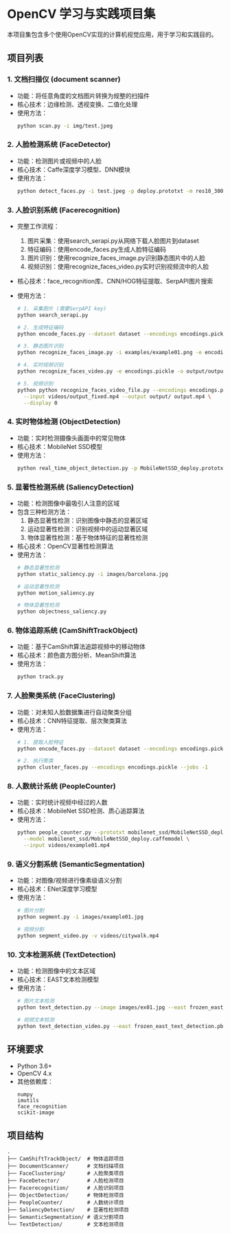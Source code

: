 
# OpenCV 学习与实践项目集

本项目集包含多个使用OpenCV实现的计算机视觉应用，用于学习和实践目的。

## 项目列表

### 1. 文档扫描仪 (document scanner)
- 功能：将任意角度的文档图片转换为规整的扫描件
- 核心技术：边缘检测、透视变换、二值化处理
- 使用方法：
  ```bash
  python scan.py -i img/test.jpeg
  ```

### 2. 人脸检测系统 (FaceDetector)
- 功能：检测图片或视频中的人脸
- 核心技术：Caffe深度学习模型、DNN模块
- 使用方法：
  ```bash
  python detect_faces.py -i test.jpeg -p deploy.prototxt -m res10_300x300_ssd_iter_140000.caffemodel
  ```

### 3. 人脸识别系统 (Facerecognition)
- 完整工作流程：
  1. 图片采集：使用search_serapi.py从网络下载人脸图片到dataset
  2. 特征编码：使用encode_faces.py生成人脸特征编码
  3. 图片识别：使用recognize_faces_image.py识别静态图片中的人脸
  4. 视频识别：使用recognize_faces_video.py实时识别视频流中的人脸

- 核心技术：face_recognition库、CNN/HOG特征提取、SerpAPI图片搜索

- 使用方法：
  ```bash
  # 1. 采集图片 (需要SerpAPI key)
  python search_serapi.py
  
  # 2. 生成特征编码
  python encode_faces.py --dataset dataset --encodings encodings.pickle
  
  # 3. 静态图片识别
  python recognize_faces_image.py -i examples/example01.png -e encodings.pickle
  
  # 4. 实时视频识别
  python recognize_faces_video.py -e encodings.pickle -o output/output.mp4

  # 5. 视频识别
  python python recognize_faces_video_file.py --encodings encodings.pickle \
	--input videos/output_fixed.mp4 --output output/ output.mp4 \
	--display 0
  ```

### 4. 实时物体检测 (ObjectDetection)
- 功能：实时检测摄像头画面中的常见物体
- 核心技术：MobileNet SSD模型
- 使用方法：
  ```bash
  python real_time_object_detection.py -p MobileNetSSD_deploy.prototxt.txt -m MobileNetSSD_deploy.caffemodel
  ```

### 5. 显著性检测系统 (SaliencyDetection)
- 功能：检测图像中最吸引人注意的区域
- 包含三种检测方法：
  1. 静态显著性检测：识别图像中静态的显著区域
  2. 运动显著性检测：识别视频中的运动显著区域
  3. 物体显著性检测：基于物体特征的显著性检测
- 核心技术：OpenCV显著性检测算法
- 使用方法：
  ```bash
  # 静态显著性检测
  python static_saliency.py -i images/barcelona.jpg
  
  # 运动显著性检测
  python motion_saliency.py
  
  # 物体显著性检测
  python objectness_saliency.py
  ```

### 6. 物体追踪系统 (CamShiftTrackObject)
- 功能：基于CamShift算法追踪视频中的移动物体
- 核心技术：颜色直方图分析、MeanShift算法
- 使用方法：
  ```bash
  python track.py
  ```

### 7. 人脸聚类系统 (FaceClustering)
- 功能：对未知人脸数据集进行自动聚类分组
- 核心技术：CNN特征提取、层次聚类算法
- 使用方法：
  ```bash
  # 1. 提取人脸特征
  python encode_faces.py --dataset dataset --encodings encodings.pickle
  
  # 2. 执行聚类
  python cluster_faces.py --encodings encodings.pickle --jobs -1
  ```

### 8. 人数统计系统 (PeopleCounter)
- 功能：实时统计视频中经过的人数
- 核心技术：MobileNet SSD检测、质心追踪算法
- 使用方法：
  ```bash
  python people_counter.py --prototxt mobilenet_ssd/MobileNetSSD_deploy.prototxt \
    --model mobilenet_ssd/MobileNetSSD_deploy.caffemodel \
    --input videos/example01.mp4
  ```

### 9. 语义分割系统 (SemanticSegmentation)
- 功能：对图像/视频进行像素级语义分割
- 核心技术：ENet深度学习模型
- 使用方法：
  ```bash
  # 图片分割
  python segment.py -i images/example01.jpg
  
  # 视频分割
  python segment_video.py -v videos/citywalk.mp4
  ```

### 10. 文本检测系统 (TextDetection)
- 功能：检测图像中的文本区域
- 核心技术：EAST文本检测模型
- 使用方法：
  ```bash
  # 图片文本检测
  python text_detection.py --image images/ex01.jpg --east frozen_east_text_detection.pb
  
  # 视频文本检测
  python text_detection_video.py --east frozen_east_text_detection.pb
  ```

## 环境要求
- Python 3.6+
- OpenCV 4.x
- 其他依赖库：
  ```
  numpy
  imutils
  face_recognition
  scikit-image
  ```

## 项目结构
```
.
├── CamShiftTrackObject/  # 物体追踪项目
├── DocumentScanner/      # 文档扫描项目
├── FaceClustering/       # 人脸聚类项目
├── FaceDetector/         # 人脸检测项目
├── Facerecognition/      # 人脸识别项目
├── ObjectDetection/      # 物体检测项目
├── PeopleCounter/        # 人数统计项目
├── SaliencyDetection/    # 显著性检测项目
├── SemanticSegmentation/ # 语义分割项目
└── TextDetection/        # 文本检测项目
```

